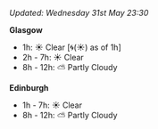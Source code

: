 *Updated: Wednesday 31st May 23:30*

**Glasgow**

* 1h: :sunny: Clear [:cyclone:(:sunny:) as of 1h]
* 2h - 7h: :sunny: Clear
* 8h - 12h: :partly_sunny: Partly Cloudy

**Edinburgh**

* 1h - 7h: :sunny: Clear
* 8h - 12h: :partly_sunny: Partly Cloudy
